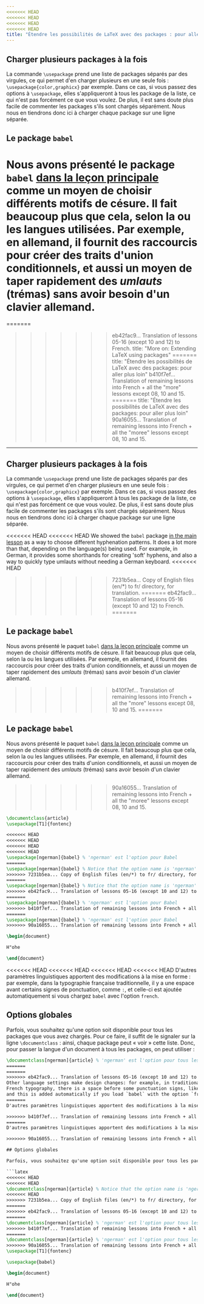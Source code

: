 ```yaml
---
<<<<<<< HEAD
<<<<<<< HEAD
<<<<<<< HEAD
<<<<<<< HEAD
title: "Étendre les possibilités de LaTeX avec des packages : pour aller plus loin"
---
```


## Charger plusieurs packages à la fois

La commande `\usepackage` prend une liste de packages séparés par des virgules,
ce qui permet d'en charger plusieurs en une seule fois :
`\usepackage{color,graphicx}` par exemple. Dans ce cas, si vous passez des
options à `\usepackage`, elles s'appliqueront à tous les package de la liste,
ce qui n'est pas forcément ce que vous voulez. De plus, il est sans doute plus
facile de commenter les packages s'ils sont chargés séparément. Nous nous en
tiendrons donc ici à charger chaque package sur une ligne séparée.


## Le package `babel`

Nous avons présenté le package `babel` [dans la leçon principale](lesson-06)
comme un moyen de choisir différents motifs de césure. Il fait beaucoup plus
que cela, selon la ou les langues utilisées. Par exemple, en allemand, il
fournit des raccourcis pour créer des traits d'union conditionnels, et aussi
un moyen de taper rapidement des _umlauts_ (trémas) sans avoir besoin d'un
clavier allemand.
=======
=======
>>>>>>> eb42fac9... Translation of lessons 05-16 (except 10 and 12) to French.
title: "More on: Extending LaTeX using packages"
=======
title: "Étendre les possibilités de LaTeX avec des packages: pour aller plus loin"
>>>>>>> b410f7ef... Translation of remaining lessons into French + all the "more" lessons except 08, 10 and 15.
=======
title: "Étendre les possibilités de LaTeX avec des packages: pour aller plus loin"
>>>>>>> 90a16055... Translation of remaining lessons into French + all the "moree" lessons except 08, 10 and 15.
---

## Charger plusieurs packages à la fois

La commande `\usepackage` prend une liste de packages séparés par des virgules, ce qui permet d'en charger plusieurs en une seule fois : `\usepackage{color,graphicx}` par exemple. Dans ce cas, si vous passez des options à `\usepackage`, elles s'appliqueront à tous les package de la liste, ce qui n'est pas forcément ce que vous voulez. De plus, il est sans doute plus facile de commenter les packages s'ils sont chargés séparément.  Nous nous en tiendrons donc ici à charger chaque package sur une ligne séparée.


<<<<<<< HEAD
<<<<<<< HEAD
We showed the `babel` package [in the main lesson](lesson-06) as a way to choose
different hyphenation patterns. It does a lot more than that, depending on the
language(s) being used. For example, in German, it provides some shorthands for
creating 'soft' hyphens, and also a way to quickly type umlauts without needing
a German keyboard.
<<<<<<< HEAD
>>>>>>> 7231b5ea... Copy of English files (en/*) to fr/ directory, for translation.
=======
>>>>>>> eb42fac9... Translation of lessons 05-16 (except 10 and 12) to French.
=======
## Le package `babel`

Nous avons présenté le paquet `babel` [dans la leçon principale](lesson-06) comme un moyen de choisir différents motifs de césure. Il fait beaucoup plus que cela, selon la ou les langues utilisées. Par exemple, en allemand, il fournit des raccourcis pour créer des traits d'union conditionnels, et aussi un moyen de taper rapidement des _umlauts_ (trémas) sans avoir besoin d'un clavier allemand.
>>>>>>> b410f7ef... Translation of remaining lessons into French + all the "more" lessons except 08, 10 and 15.
=======
## Le package `babel`

Nous avons présenté le paquet `babel` [dans la leçon principale](lesson-06) comme un moyen de choisir différents motifs de césure. Il fait beaucoup plus que cela, selon la ou les langues utilisées. Par exemple, en allemand, il fournit des raccourcis pour créer des traits d'union conditionnels, et aussi un moyen de taper rapidement des _umlauts_ (trémas) sans avoir besoin d'un clavier allemand.
>>>>>>> 90a16055... Translation of remaining lessons into French + all the "moree" lessons except 08, 10 and 15.

```latex
\documentclass{article}
\usepackage[T1]{fontenc}

<<<<<<< HEAD
<<<<<<< HEAD
<<<<<<< HEAD
<<<<<<< HEAD
\usepackage[ngerman]{babel} % 'ngerman' est l'option pour Babel
=======
\usepackage[ngerman]{babel} % Notice that the option name is 'ngerman'
>>>>>>> 7231b5ea... Copy of English files (en/*) to fr/ directory, for translation.
=======
\usepackage[ngerman]{babel} % Notice that the option name is 'ngerman'
>>>>>>> eb42fac9... Translation of lessons 05-16 (except 10 and 12) to French.
=======
\usepackage[ngerman]{babel} % 'ngerman' est l'option pour Babel
>>>>>>> b410f7ef... Translation of remaining lessons into French + all the "more" lessons except 08, 10 and 15.
=======
\usepackage[ngerman]{babel} % 'ngerman' est l'option pour Babel
>>>>>>> 90a16055... Translation of remaining lessons into French + all the "moree" lessons except 08, 10 and 15.

\begin{document}

H"ohe

\end{document}
```

<<<<<<< HEAD
<<<<<<< HEAD
<<<<<<< HEAD
<<<<<<< HEAD
D'autres paramètres linguistiques apportent des modifications à la mise en
forme : par exemple, dans la typographie française traditionnelle, il y a une
espace avant certains signes de ponctuation, comme `:`, et celle-ci est ajoutée
automatiquement si vous chargez `babel` avec l'option `french`.


## Options globales

Parfois, vous souhaitez qu'une option soit disponible pour tous les packages que
vous avez chargés. Pour ce faire, il suffit de le signaler sur la ligne
`\documentclass` : ainsi, chaque package peut « voir » cette liste. Donc, pour
passer la langue d'un document à tous les packages, on peut utiliser :

```latex
\documentclass[ngerman]{article} % 'ngerman' est l'option pour tous les packages
=======
=======
>>>>>>> eb42fac9... Translation of lessons 05-16 (except 10 and 12) to French.
Other language settings make design changes: for example, in traditional
French typography, there is a space before some punctuation signs, like `:`,
and this is added automatically if you load `babel` with the option `french`.
=======
D'autres paramètres linguistiques apportent des modifications à la mise en forme : par exemple, dans la typographie française traditionnelle, il y a une espace avant certains signes de ponctuation, comme `:`, et celle-ci est ajoutée automatiquement si vous chargez `babel` avec l'option `french`.

>>>>>>> b410f7ef... Translation of remaining lessons into French + all the "more" lessons except 08, 10 and 15.
=======
D'autres paramètres linguistiques apportent des modifications à la mise en forme : par exemple, dans la typographie française traditionnelle, il y a une espace avant certains signes de ponctuation, comme `:`, et celle-ci est ajoutée automatiquement si vous chargez `babel` avec l'option `french`.

>>>>>>> 90a16055... Translation of remaining lessons into French + all the "moree" lessons except 08, 10 and 15.

## Options globales

Parfois, vous souhaitez qu'une option soit disponible pour tous les packages que vous avez chargés. Pour ce faire, il suffit de le signaler sur la ligne `\documentclass` : ainsi, chaque package peut « voir » cette liste. Donc, pour passer la langue d'un document à tous les paquets, on peut utiliser :

```latex
<<<<<<< HEAD
<<<<<<< HEAD
\documentclass[ngerman]{article} % Notice that the option name is 'ngerman'
<<<<<<< HEAD
>>>>>>> 7231b5ea... Copy of English files (en/*) to fr/ directory, for translation.
=======
>>>>>>> eb42fac9... Translation of lessons 05-16 (except 10 and 12) to French.
=======
\documentclass[ngerman]{article} % 'ngerman' est l'option pour tous les packages
>>>>>>> b410f7ef... Translation of remaining lessons into French + all the "more" lessons except 08, 10 and 15.
=======
\documentclass[ngerman]{article} % 'ngerman' est l'option pour tous les packages
>>>>>>> 90a16055... Translation of remaining lessons into French + all the "moree" lessons except 08, 10 and 15.
\usepackage[T1]{fontenc}

\usepackage{babel}

\begin{document}

H"ohe

\end{document}
```
